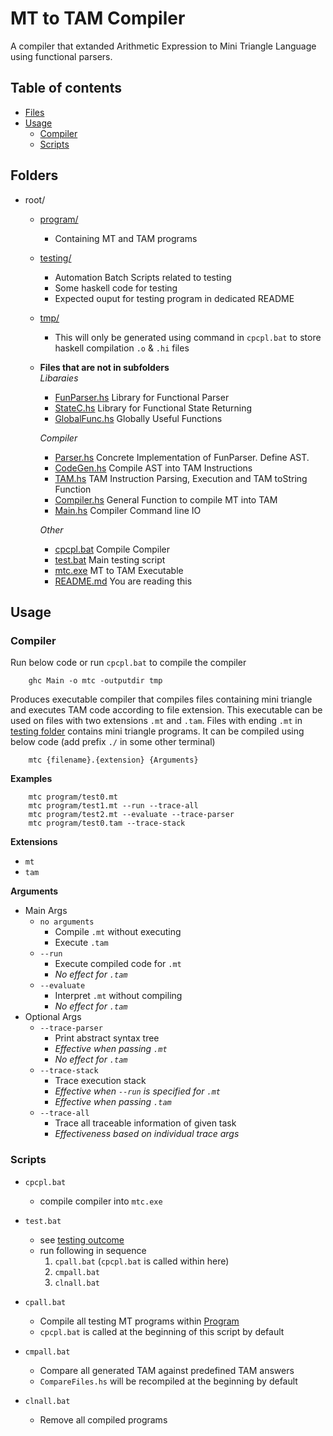 # MT to TAM Compiler

A compiler that extanded Arithmetic Expression to Mini Triangle Language using functional parsers.

## Table of contents

  - [Files](#files)
  - [Usage](#usage)
    - [Compiler](#compiler)
    - [Scripts](#scripts)

## Folders
* root/
    * [program/](program)   
        * Containing MT and TAM programs
    * [testing/](testing)   
        * Automation Batch Scripts related to testing
        * Some haskell code for testing
        * Expected ouput for testing program in dedicated README
    * [tmp/](tmp)
        * This will only be generated using command in `cpcpl.bat` to store haskell compilation `.o` & `.hi` files
    * **Files that are not in subfolders**   
        *Libaraies*
        * [FunParser.hs](FunParser.hs) Library for Functional Parser
        * [StateC.hs](StateC.hs) Library for Functional State Returning
        * [GlobalFunc.hs](GlobalFunc.hs) Globally Useful Functions   
    
        *Compiler*   
        * [Parser.hs](Parser.hs) Concrete Implementation of FunParser. Define AST.
        * [CodeGen.hs](CodeGen.hs) Compile AST into TAM Instructions
        * [TAM.hs](TAM.hs) TAM Instruction Parsing, Execution and TAM toString Function
        * [Compiler.hs](Compiler.hs) General Function to compile MT into TAM
        * [Main.hs](Main.hs) Compiler Command line IO  

        *Other*   
        * [cpcpl.bat](cpcpl.bat) Compile Compiler
        * [test.bat](test.bat) Main testing script
        * [mtc.exe](mtc.exe) MT to TAM Executable
        * [README.md](README.md) You are reading this

## Usage   
### Compiler

Run below code or run `cpcpl.bat` to compile the compiler
```batch
    ghc Main -o mtc -outputdir tmp
```
Produces executable compiler that compiles files containing mini triangle and executes TAM code according to file extension. This executable can be used on files with two extensions `.mt` and `.tam`. Files with ending `.mt` in [testing folder](testing) contains mini triangle programs. It can be compiled using below code (add prefix `./` in some other terminal)
```batch
    mtc {filename}.{extension} {Arguments}
```
**Examples** 
```batch
    mtc program/test0.mt
    mtc program/test1.mt --run --trace-all
    mtc program/test2.mt --evaluate --trace-parser
    mtc program/test0.tam --trace-stack
```
 **Extensions**   
 - `mt` 
 - `tam`   

**Arguments**   
- Main Args
    - `no arguments`    
        - Compile `.mt` without executing   
        - Execute `.tam`
    - `--run`    
        - Execute compiled code for `.mt`   
        - *No effect for `.tam`*
    - `--evaluate`   
        - Interpret `.mt` without compiling   
        - *No effect for `.tam`*
- Optional Args
    - `--trace-parser`   
        - Print abstract syntax tree   
        - *Effective when passing `.mt`*   
        - *No effect for `.tam`*
    - `--trace-stack`   
        - Trace execution stack   
        - *Effective when `--run` is specified for `.mt`*   
        - *Effective when passing `.tam`*
    - `--trace-all`   
        - Trace all traceable information of given task    
        - *Effectiveness based on individual trace args*   

### Scripts
- `cpcpl.bat`
    - compile compiler  into `mtc.exe`

- `test.bat`
    - see [testing outcome](testing)
    - run following in sequence
        1. `cpall.bat` (`cpcpl.bat` is called within here)
        2. `cmpall.bat`
        3. `clnall.bat`
- `cpall.bat`
    - Compile all testing MT programs within [Program](program)   
    - `cpcpl.bat` is called at the beginning of this script by default
- `cmpall.bat`
    - Compare all generated TAM against predefined TAM answers
    - `CompareFiles.hs` will be recompiled at the beginning by default
- `clnall.bat`
    - Remove all compiled programs

